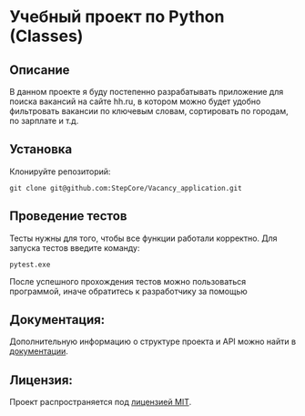 # Учебный проект по Python (Classes)
## Описание
В данном проекте я буду постепенно разрабатывать приложение для поиска вакансий на сайте hh.ru, в котором можно будет
удобно фильтровать вакансии по ключевым словам, сортировать по городам, по зарплате и т.д.

## Установка
Клонируйте репозиторий:
```
git clone git@github.com:StepCore/Vacancy_application.git
```

## Проведение тестов
Тесты нужны для того, чтобы все функции работали корректно.
Для запуска тестов введите команду:
```
pytest.exe
```
После успешного прохождения тестов можно пользоваться программой, иначе обратитесь к разработчику за помощью

## Документация:

Дополнительную информацию о структуре проекта и API можно найти в [документации](/README.md).

## Лицензия:

Проект распространяется под [лицензией MIT](LICENSE).